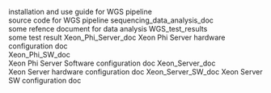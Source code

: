 installation and use guide for WGS
pipeline  
   source code for WGS pipeline
sequencing_data_analysis_doc  
   some refence document for data analysis
WGS_test_results  
   some test result
Xeon_Phi_Server_doc
   Xeon Phi Server hardware configuration doc  
Xeon_Phi_SW_doc  
   Xeon Phi Server Software configuration doc
Xeon_Server_doc  
   Xeon Server hardware configuration doc
Xeon_Server_SW_doc
   Xeon Server SW configuration doc
